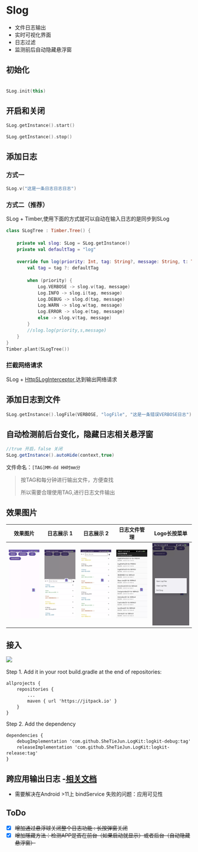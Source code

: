 # Slog

- 文件日志输出
- 实时可视化界面
- 日志过滤
- 监测前后自动隐藏悬浮窗

## 初始化

```kotlin

SLog.init(this)

```

## 开启和关闭

```kotlin
SLog.getInstance().start()
```

```kotlin
SLog.getInstance().stop()
```

## 添加日志

### 方式一

```kotlin
SLog.v("这是一条日志日志日志")
```

### 方式二（推荐）

SLog + Timber,使用下面的方式就可以自动在输入日志的是同步到SLog

```Kotlin
class SLogTree : Timber.Tree() {

    private val slog: SLog = SLog.getInstance()
    private val defaultTag = "log"

    override fun log(priority: Int, tag: String?, message: String, t: Throwable?) {
        val tag = tag ?: defaultTag

        when (priority) {
            Log.VERBOSE -> slog.v(tag, message)
            Log.INFO -> slog.i(tag, message)
            Log.DEBUG -> slog.d(tag, message)
            Log.WARN -> slog.w(tag, message)
            Log.ERROR -> slog.e(tag, message)
            else -> slog.v(tag, message)
        }
        //slog.log(priority,s,message)
    }
}
Timber.plant(SLogTree())
```

### 拦截网络请求

SLog + [HttpSLogInterceptor](app/src/main/java/me/shetj/logkit/HttpSLogInterceptor.kt),达到输出网络请求

## 添加日志到文件

```kotlin
SLog.getInstance().logFile(VERBOSE, "logFile", "这是一条错误VERBOSE日志")
```

## 自动检测前后台变化，隐藏日志相关悬浮窗
```groovy
//true 开启，false 关闭
SLog.getInstance().autoHide(context,true)
```

文件命名：`[TAG]MM-dd HH时mm分`

> 按TAG和每分钟进行输出文件，方便查找
>
> 所以需要合理使用TAG,进行日志文件输出

## 效果图片

| 效果图片                    | 日志展示 1              | 日志展示 2              | 日志文件管理             | Logo长按菜单           |
|-------------------------|---------------------|---------------------|--------------------|--------------------|
| ![](img/def_pic_1.webp) | ![](img/pic_1.webp) | ![](img/pic_2.webp) | ![](img/日志管理.webp) | ![](img/长按菜单.webp) |

## 接入

[![](https://jitpack.io/v/SheTieJun/LogKit.svg)](https://jitpack.io/#SheTieJun/LogKit)

Step 1. Add it in your root build.gradle at the end of repositories:

	allprojects {
		repositories {
			...
			maven { url 'https://jitpack.io' }
		}
	}

Step 2. Add the dependency

	dependencies {
	    debugImplementation 'com.github.SheTieJun.LogKit:logkit-debug:tag'
        releaseImplementation 'com.github.SheTieJun.LogKit:logkit-release:tag'
	}

## 跨应用输出日志 -[相关文档](messenger)

- 需要解决在Android >11上 bindService 失败的问题：应用可见性

## ToDo

- [X] ~~增加通过悬浮球关闭整个日志功能 : 长按弹窗关闭~~
- [X] ~~增加隱藏方法：检测APP是否在前台（如果启动就显示）或者后台（自动隐藏悬浮窗）~~
